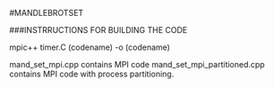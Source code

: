 #MANDLEBROTSET

###INSTRRUCTIONS FOR BUILDING THE CODE

mpic++ timer.C (codename) -o (codename)



mand_set_mpi.cpp contains MPI code 
mand_set_mpi_partitioned.cpp contains MPI code with process partitioning.